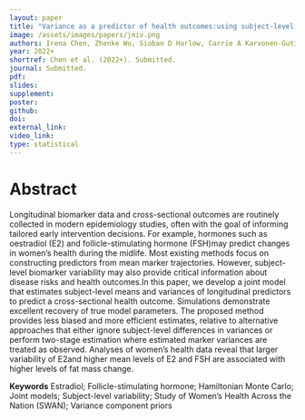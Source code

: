 ```yaml
---
layout: paper
title: "Variance as a predictor of health outcomes:using subject-level trajectories and variability of sex hormones to predict body fat changes in peri- and post-menopausal women"
image: /assets/images/papers/jmiv.png
authors: Irena Chen, Zhenke Wu, Sioban D Harlow, Carrie A Karvonen-Gutierrez, Michelle M Hood, Michael R Elliott
year: 2022+
shortref: Chen et al. (2022+). Submitted.
journal: Submitted.
pdf: 
slides: 
supplement: 
poster: 
github: 
doi: 
external_link: 
video_link: 
type: statistical
---
```


# Abstract

Longitudinal biomarker data and cross-sectional outcomes are routinely collected in modern epidemiology studies, often with the goal of informing tailored early intervention decisions.  For example, hormones such as oestradiol (E2) and follicle-stimulating hormone (FSH)may predict changes in women’s health during the midlife.  Most existing methods focus on constructing  predictors  from  mean  marker  trajectories.   However,  subject-level  biomarker variability  may  also  provide  critical  information  about  disease  risks  and  health  outcomes.In this paper, we develop a joint model that estimates subject-level means and variances of longitudinal predictors to predict a cross-sectional health outcome.  Simulations demonstrate excellent recovery of true model parameters.  The proposed method provides less biased and more  efficient  estimates,  relative  to  alternative  approaches  that  either  ignore  subject-level differences in variances or perform two-stage estimation where estimated marker variances are treated as observed.  Analyses of women’s health data reveal that larger variability of E2and higher mean levels of E2 and FSH are associated with higher levels of fat mass change.

**Keywords** Estradiol; Follicle-stimulating hormone; Hamiltonian Monte Carlo; Joint models; Subject-level variability; Study of Women’s Health Across the Nation (SWAN); Variance component priors